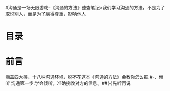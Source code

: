 #沟通是一场无限游戏-《沟通的方法》速查笔记>我们学习沟通的方法，不是为了取悦别人，而是为了赢得尊重，影响他人
# 目录
# 前言
涵盖四大类、十八种沟通环境，脱不花这本《沟通的方法》会教你怎么把
#-、倾听
沟通第一步:学会倾听，准确接收对方的信息。##(-)先听再说

